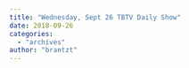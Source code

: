 ```yaml
---
title: "Wednesday, Sept 26 TBTV Daily Show"
date: 2018-09-26
categories: 
  - "archives"
author: "brantzt"
---
```



